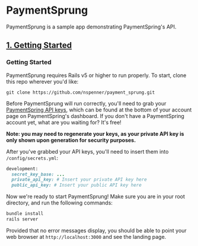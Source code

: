 # PaymentSprung

PaymentSprung is a sample app demonstrating PaymentSpring's API.

## [1. Getting Started](#Getting-Started)

### Getting Started

PaymentSprung requires Rails v5 or higher to run properly. To start, clone this repo wherever you'd like:

`git clone https://github.com/nspenner/payment_sprung.git`

Before PaymentSprung will run correctly, you'll need to grab your [PaymentSpring API keys](https://manage.paymentspring.com/account), which can be found at the bottom of your account page on PaymentSpring's dashboard. If you don't have a PaymentSpring account yet, what are you waiting for? It's free!

**Note: you may need to regenerate your keys, as your private API key is only shown upon generation for security purposes.**

After you've grabbed your API keys, you'll need to insert them into `/config/secrets.yml`:

```Ruby
development:
  secret_key_base: ...
  private_api_key: # Insert your private API key here
  public_api_key: # Insert your public API key here
```

Now we're ready to start PaymentSprung! Make sure you are in your root directory, and run the following commands:

```bash
bundle install
rails server
```

Provided that no error messages display, you should be able to point your web browser at `http://localhost:3000` and see the landing page.